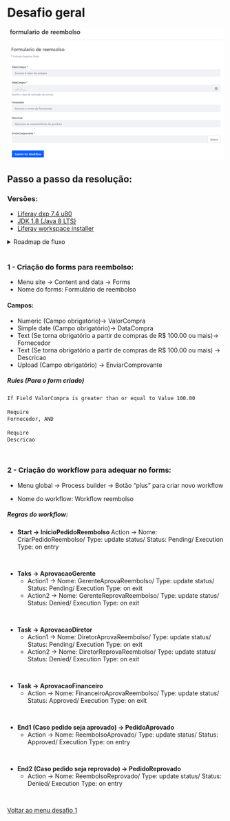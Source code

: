 # Desafio geral
<img src="/Conteudo_rockets/Desafio1/1/arq/forms.png" alt="Forms de reembolso" width="1000">

<br>

## Passo a passo da resolução:

### Versões:
- [Liferay dxp 7.4 u80](https://www.liferay.com/pt/free-trial)
- [JDK 1.8 (Java 8 LTS)](https://www.azul.com/core-post-download/?endpoint=zulu&uuid=54ab6927-1f22-4612-beab-49617246ffd3)
- [Liferay workspace installer](https://github.com/liferay/liferay-ide/releases/download/3.9.7-ga8/LiferayWorkspace-202207131011-windows-installer.exe)

<details>
  <summary>Roadmap de fluxo </summary>
  <img src="/Conteudo_rockets/Desafio1/1/arq/Roadmap desafio.jpg" alt="Diagrama de fluxo" width="900">
</details>

<br> 


### 1 - Criação do forms para reembolso:
- Menu site → Content and data → Forms
- Nome do forms: Formulário de reembolso

#### Campos:

- Numeric (Campo obrigatório)→ ValorCompra
- Simple date (Campo obrigatório)→ DataCompra
- Text (Se torna obrigatório a partir de compras de R$ 100.00 ou mais)→ Fornecedor
- Text (Se torna obrigatório a partir de compras de R$ 100.00 ou mais) → Descricao
- Upload (Campo obrigatório) → EnviarComprovante

##### Rules (Para o form criado)

```text
If Field ValorCompra is greater than or equal to Value 100.00

Require
Fornecedor, AND

Require
Descricao
```
<br>

### 2 - Criação do workflow para adequar no forms:

- Menu global → Process builder → Botão “plus” para criar novo workflow

- Nome do workflow: Workflow reembolso

##### Regras do workflow:
- <b> Start → InicioPedidoReembolso </b>
Action → Nome: CriarPedidoReembolso/ Type: update status/ Status: Pending/ Execution Type: on entry

<br>

- <b> Taks → AprovacaoGerente </b>
  - Action1 → Nome: GerenteAprovaReembolso/ Type: update status/ Status: Pending/ Execution Type: on exit
  - Action2 → Nome: GerenteReprovaReembolso/ Type: update status/ Status: Denied/ Execution Type: on exit

<br>

- <b> Task → AprovacaoDiretor </b>
  - Action1 → Nome: DiretorAprovaReembolso/ Type: update status/ Status: Pending/ Execution Type: on exit
  - Action2 → Nome: DiretorReprovaReembolso/ Type: update status/ Status: Denied/ Execution Type: on exit

<br>

- <b> Task → AprovacaoFinanceiro </b>
  - Action → Nome: FinanceiroAprovaReembolso/ Type: update status/ Status: Approved/ Execution Type: on exit
  
<br>

- <b> End1 (Caso pedido seja aprovado) → PedidoAprovado </b>
  - Action → Nome: ReembolsoAprovado/ Type: update status/ Status: Approved/ Execution Type: on entry

<br>

- <b> End2 (Caso pedido seja reprovado) → PedidoReprovado </b>
  - Action → Nome: ReembolsoReprovado/ Type: update status/ Status: Denied/ Execution Type: on entry

<br>

[Voltar ao menu desafio 1](/Conteudo_rockets/Desafio1/Desafio1.md)